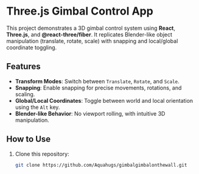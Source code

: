 # Three.js Gimbal Control App

This project demonstrates a 3D gimbal control system using **React**, **Three.js**, and **@react-three/fiber**. It replicates Blender-like object manipulation (translate, rotate, scale) with snapping and local/global coordinate toggling.

## Features

- **Transform Modes**: Switch between `Translate`, `Rotate`, and `Scale`.
- **Snapping**: Enable snapping for precise movements, rotations, and scaling.
- **Global/Local Coordinates**: Toggle between world and local orientation using the `Alt` key.
- **Blender-like Behavior**: No viewport rolling, with intuitive 3D manipulation.

## How to Use

1. Clone this repository:
   ```bash
   git clone https://github.com/Aquahugs/gimbalgimbalonthewall.git
